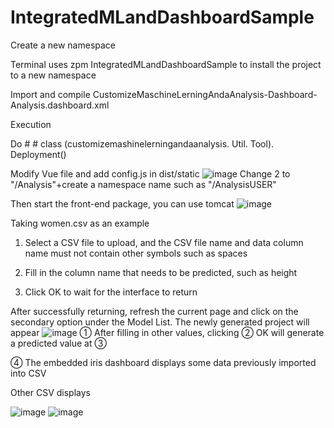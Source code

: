 # IntegratedMLandDashboardSample
Create a new namespace

Terminal uses zpm IntegratedMLandDashboardSample to install the project to a new namespace

Import and compile CustomizeMaschineLerningAndaAnalysis-Dashboard-Analysis.dashboard.xml

Execution

Do # # class (customizemashinelerningandaanalysis. Util. Tool). Deployment()

Modify Vue file and add config.js in dist/static
![image](https://github.com/cangjiujiu/IntegratedMLandDashboardSample/assets/124135718/7854fb42-d65d-4300-a052-588b0fc82534)
Change 2 to "/Analysis"+create a namespace name such as "/AnalysisUSER"



Then start the front-end package, you can use tomcat
![image](https://github.com/cangjiujiu/IntegratedMLandDashboardSample/assets/124135718/05f32abf-da9d-4de5-89e6-5c1621f6cb7a)

Taking women.csv as an example

1. Select a CSV file to upload, and the CSV file name and data column name must not contain other symbols such as spaces

2. Fill in the column name that needs to be predicted, such as height

3. Click OK to wait for the interface to return

After successfully returning, refresh the current page and click on the secondary option under the Model List. The newly generated project will appear
![image](https://github.com/cangjiujiu/IntegratedMLandDashboardSample/assets/124135718/1c406a3a-758d-497d-a42e-eda648a62b6c)
① After filling in other values, clicking ② OK will generate a predicted value at ③

④ The embedded iris dashboard displays some data previously imported into CSV


Other CSV displays

![image](https://github.com/cangjiujiu/IntegratedMLandDashboardSample/assets/124135718/e9334c6c-a8b3-4aff-9570-d914d5d796c0)
![image](https://github.com/cangjiujiu/IntegratedMLandDashboardSample/assets/124135718/76a73470-c395-492e-bbe6-a6c602dd92c0)


